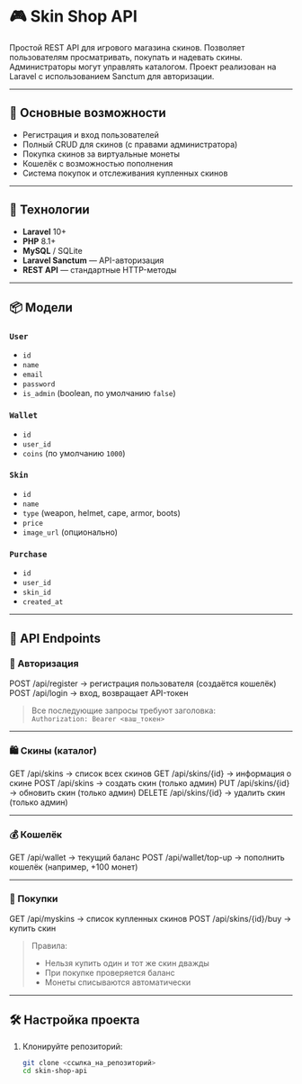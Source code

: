 # 🎮 Skin Shop API

Простой REST API для игрового магазина скинов. Позволяет пользователям просматривать, покупать и надевать скины. Администраторы могут управлять каталогом. Проект реализован на Laravel с использованием Sanctum для авторизации.

---

## 🚀 Основные возможности

- Регистрация и вход пользователей
- Полный CRUD для скинов (с правами администратора)
- Покупка скинов за виртуальные монеты
- Кошелёк с возможностью пополнения
- Система покупок и отслеживания купленных скинов

---

## 🔧 Технологии

- **Laravel** 10+
- **PHP** 8.1+
- **MySQL** / SQLite
- **Laravel Sanctum** — API-авторизация
- **REST API** — стандартные HTTP-методы

---

## 📦 Модели

### `User`
- `id`
- `name`
- `email`
- `password`
- `is_admin` (boolean, по умолчанию `false`)

### `Wallet`
- `id`
- `user_id`
- `coins` (по умолчанию `1000`)

### `Skin`
- `id`
- `name`
- `type` (weapon, helmet, cape, armor, boots)
- `price`
- `image_url` (опционально)

### `Purchase`
- `id`
- `user_id`
- `skin_id`
- `created_at`

---

## 🔗 API Endpoints

### 🔐 Авторизация
POST   /api/register           → регистрация пользователя (создаётся кошелёк)
POST   /api/login              → вход, возвращает API-токен

> Все последующие запросы требуют заголовка:  
> `Authorization: Bearer <ваш_токен>`

---

### 🛍 Скины (каталог)
GET    /api/skins              → список всех скинов
GET    /api/skins/{id}         → информация о скине
POST   /api/skins              → создать скин (только админ)
PUT    /api/skins/{id}         → обновить скин (только админ)
DELETE /api/skins/{id}         → удалить скин (только админ)

---

### 💰 Кошелёк
GET    /api/wallet               → текущий баланс
POST   /api/wallet/top-up        → пополнить кошелёк (например, +100 монет)

---

### 🛒 Покупки
GET    /api/myskins              → список купленных скинов
POST   /api/skins/{id}/buy       → купить скин

> Правила:
> - Нельзя купить один и тот же скин дважды
> - При покупке проверяется баланс
> - Монеты списываются автоматически

---

## 🛠 Настройка проекта

1. Клонируйте репозиторий:
   ```bash
   git clone <ссылка_на_репозиторий>
   cd skin-shop-api
